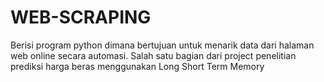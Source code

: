 # WEB-SCRAPING
Berisi program python dimana bertujuan untuk menarik data dari halaman web online secara automasi. Salah satu bagian dari project penelitian prediksi harga beras menggunakan Long Short Term Memory
